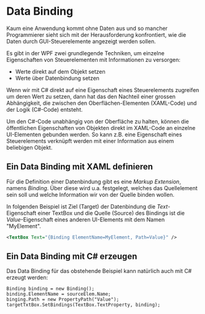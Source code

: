 # Data Binding

Kaum eine Anwendung kommt ohne Daten aus und so mancher Programmierer sieht sich mit der Herausforderung konfrontiert, wie die Daten durch GUI-Steuerelemente angezeigt werden sollen. 

Es gibt in der WPF zwei grundlegende Techniken, um einzelne Eigenschaften von Steuerelementen mit Informationen zu versorgen:  

* Werte direkt auf dem Objekt setzen
* Werte über Datenbindung setzen

Wenn wir mit C# direkt auf eine Eigenschaft eines Steuerelements zugreifen um deren Wert zu setzen, dann hat das den Nachteil einer grossen Abhängigkeit, die zwischen den Oberflächen-Elementen (XAML-Code) und der Logik (C#-Code) entsteht. 

Um den C#-Code unabhängig von der Oberfläche zu halten, können die öffentlichen Eigenschaften von Objekten direkt im XAML-Code an einzelne UI-Elementen gebunden werden. So kann z.B. eine Eigenschaft eines Steuerelements verknüpft werden mit einer Information aus einem beliebigen Objekt. 

## Ein Data Binding mit XAML definieren

 Für die Definition einer Datenbindung gibt es eine  _Markup Extension_, namens _Binding_. Über diese wird u.a. festgelegt, welches das Quellelement sein soll und welche Information wir von der Quelle binden wollen. 

 In folgenden Beispiel ist Ziel (Target) der Datenbindung die _Text_-Eigenschaft einer TextBox und die Quelle (Source) des Bindings ist die _Value_-Eigenschaft eines  anderen UI-Elements mit dem Namen "MyElement". 

```XML 
<TextBox Text="{Binding ElementName=MyElement, Path=Value}" />
```



## Ein Data Binding mit C# erzeugen 

Das Data Binding für das obstehende Beispiel kann natürlich auch mit C# erzeugt werden: 

```CSharp
Binding binding = new Binding();
binding.ElementName = sourceElem.Name; 
binging.Path = new PropertyPath("Value");
targetTxtBox.SetBindings(TextBox.TextProperty, binding);
```

